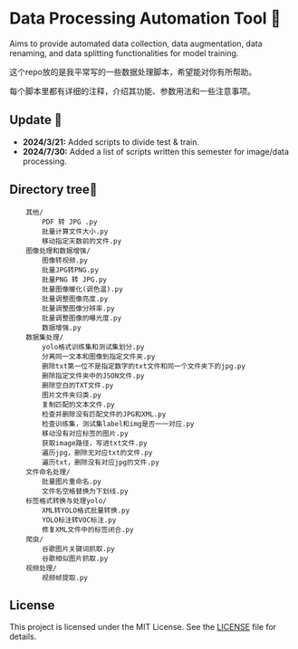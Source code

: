 # Data Processing Automation Tool 🤖

Aims to provide automated data collection, data augmentation, data renaming, and data splitting functionalities for model training.

这个repo放的是我平常写的一些数据处理脚本，希望能对你有所帮助。

每个脚本里都有详细的注释，介绍其功能、参数用法和一些注意事项。

## Update 🤗

- **2024/3/21:** Added scripts to divide test & train.
- **2024/7/30:** Added a list of scripts written this semester for image/data processing.

## Directory tree🧐

```
    其他/
        PDF 转 JPG .py
        批量计算文件大小.py
        移动指定天数前的文件.py
    图像处理和数据增强/
        图像转视频.py
        批量JPG转PNG.py
        批量PNG 转 JPG.py
        批量图像暖化(调色温).py
        批量调整图像亮度.py
        批量调整图像分辨率.py
        批量调整图像的曝光度.py
        数据增强.py
    数据集处理/
        yolo格式训练集和测试集划分.py
        分离同一文本和图像到指定文件夹.py
        删除txt第一位不是指定数字的txt文件和同一个文件夹下的jpg.py
        删除指定文件夹中的JSON文件.py
        删除空白的TXT文件.py
        图片文件夹归类.py
        复制匹配的文本文件.py
        检查并删除没有匹配文件的JPG和XML.py
        检查训练集，测试集label和img是否一一对应.py
        移动没有对应标签的图片.py
        获取image路径，写进txt文件.py
        遍历jpg，删除无对应txt的文件.py
        遍历txt，删除没有对应jpg的文件.py
    文件命名处理/
        批量图片重命名.py
        文件名空格替换为下划线.py
    标签格式转换与处理yolo/
        XML转YOLO格式批量转换.py
        YOLO标注转VOC标注.py
        修复XML文件中的标签闭合.py
    爬虫/
        谷歌图片关键词抓取.py
        谷歌相似图片抓取.py
    视频处理/
        视频帧提取.py
```

## License

This project is licensed under the MIT License. See the [LICENSE](LICENSE) file for details.
